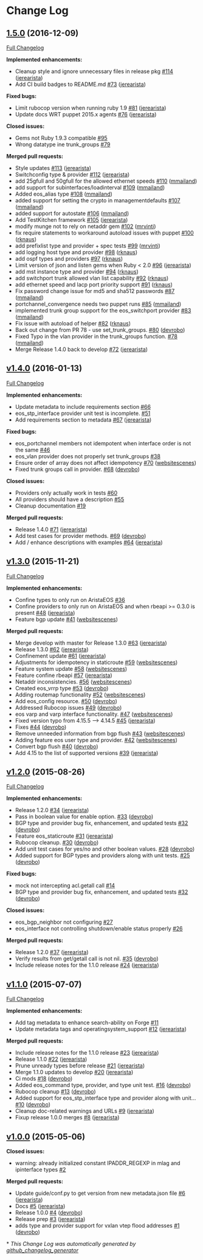 # Change Log

## [1.5.0](https://github.com/arista-eosplus/puppet-eos/tree/1.5.0) (2016-12-09)
[Full Changelog](https://github.com/arista-eosplus/puppet-eos/compare/v1.4.0...1.5.0)

**Implemented enhancements:**

- Cleanup style and ignore unnecessary files in release pkg [\#114](https://github.com/arista-eosplus/puppet-eos/pull/114) ([jerearista](https://github.com/jerearista))
- Add CI build badges to README.md [\#73](https://github.com/arista-eosplus/puppet-eos/pull/73) ([jerearista](https://github.com/jerearista))

**Fixed bugs:**

- Limit rubocop version when running ruby 1.9 [\#81](https://github.com/arista-eosplus/puppet-eos/pull/81) ([jerearista](https://github.com/jerearista))
- Update docs WRT puppet 2015.x agents [\#76](https://github.com/arista-eosplus/puppet-eos/pull/76) ([jerearista](https://github.com/jerearista))

**Closed issues:**

- Gems not Ruby 1.9.3 compatible [\#95](https://github.com/arista-eosplus/puppet-eos/issues/95)
- Wrong datatype ine trunk\_groups [\#79](https://github.com/arista-eosplus/puppet-eos/issues/79)

**Merged pull requests:**

- Style updates [\#113](https://github.com/arista-eosplus/puppet-eos/pull/113) ([jerearista](https://github.com/jerearista))
- Switchconfig type & provider [\#112](https://github.com/arista-eosplus/puppet-eos/pull/112) ([jerearista](https://github.com/jerearista))
- add 25gfull and 50gfull for the allowed ethernet speeds [\#110](https://github.com/arista-eosplus/puppet-eos/pull/110) ([mmailand](https://github.com/mmailand))
- add support for subinterfaces/loadinterval [\#109](https://github.com/arista-eosplus/puppet-eos/pull/109) ([mmailand](https://github.com/mmailand))
- Added eos\_alias type [\#108](https://github.com/arista-eosplus/puppet-eos/pull/108) ([mmailand](https://github.com/mmailand))
- added support for setting the crypto in managementdefaults [\#107](https://github.com/arista-eosplus/puppet-eos/pull/107) ([mmailand](https://github.com/mmailand))
- added support for autostate [\#106](https://github.com/arista-eosplus/puppet-eos/pull/106) ([mmailand](https://github.com/mmailand))
- Add TestKitchen framework [\#105](https://github.com/arista-eosplus/puppet-eos/pull/105) ([jerearista](https://github.com/jerearista))
- modify munge not to rely on netaddr gem [\#102](https://github.com/arista-eosplus/puppet-eos/pull/102) ([mrvinti](https://github.com/mrvinti))
- fix require statements to workaround autoload issues with puppet [\#100](https://github.com/arista-eosplus/puppet-eos/pull/100) ([rknaus](https://github.com/rknaus))
- add prefixlist type and provider + spec tests [\#99](https://github.com/arista-eosplus/puppet-eos/pull/99) ([mrvinti](https://github.com/mrvinti))
- add logging host type and provider [\#98](https://github.com/arista-eosplus/puppet-eos/pull/98) ([rknaus](https://github.com/rknaus))
- add ospf types and providers [\#97](https://github.com/arista-eosplus/puppet-eos/pull/97) ([rknaus](https://github.com/rknaus))
- Limit version of json and listen gems when Ruby \< 2.0 [\#96](https://github.com/arista-eosplus/puppet-eos/pull/96) ([jerearista](https://github.com/jerearista))
- add mst instance type and provider [\#94](https://github.com/arista-eosplus/puppet-eos/pull/94) ([rknaus](https://github.com/rknaus))
- add switchport trunk allowed vlan list capability [\#92](https://github.com/arista-eosplus/puppet-eos/pull/92) ([rknaus](https://github.com/rknaus))
- add ethernet speed and lacp port priority support [\#91](https://github.com/arista-eosplus/puppet-eos/pull/91) ([rknaus](https://github.com/rknaus))
- Fix password change issue for md5 and sha512 passwords [\#87](https://github.com/arista-eosplus/puppet-eos/pull/87) ([mmailand](https://github.com/mmailand))
- portchannel\_convergence needs two puppet runs [\#85](https://github.com/arista-eosplus/puppet-eos/pull/85) ([mmailand](https://github.com/mmailand))
- implemented trunk group support for the eos\_switchport provider [\#83](https://github.com/arista-eosplus/puppet-eos/pull/83) ([mmailand](https://github.com/mmailand))
- Fix issue with autoload of helper [\#82](https://github.com/arista-eosplus/puppet-eos/pull/82) ([rknaus](https://github.com/rknaus))
- Back out change from PR 78 - use set\_trunk\_groups. [\#80](https://github.com/arista-eosplus/puppet-eos/pull/80) ([devrobo](https://github.com/devrobo))
- Fixed Typo in the vlan provider in the trunk\_groups function. [\#78](https://github.com/arista-eosplus/puppet-eos/pull/78) ([mmailand](https://github.com/mmailand))
- Merge Release 1.4.0 back to develop [\#72](https://github.com/arista-eosplus/puppet-eos/pull/72) ([jerearista](https://github.com/jerearista))

## [v1.4.0](https://github.com/arista-eosplus/puppet-eos/tree/v1.4.0) (2016-01-13)
[Full Changelog](https://github.com/arista-eosplus/puppet-eos/compare/v1.3.0...v1.4.0)

**Implemented enhancements:**

- Update metadata to include requirements section [\#66](https://github.com/arista-eosplus/puppet-eos/issues/66)
- eos\_stp\_interface provider unit test is incomplete. [\#51](https://github.com/arista-eosplus/puppet-eos/issues/51)
- Add requirements section to metadata [\#67](https://github.com/arista-eosplus/puppet-eos/pull/67) ([jerearista](https://github.com/jerearista))

**Fixed bugs:**

- eos\_portchannel members not idempotent when interface order is not the same [\#46](https://github.com/arista-eosplus/puppet-eos/issues/46)
- eos\_vlan provider does not properly set trunk\_groups [\#38](https://github.com/arista-eosplus/puppet-eos/issues/38)
- Ensure order of array does not affect idempotency [\#70](https://github.com/arista-eosplus/puppet-eos/pull/70) ([websitescenes](https://github.com/websitescenes))
- Fixed trunk groups call in provider. [\#68](https://github.com/arista-eosplus/puppet-eos/pull/68) ([devrobo](https://github.com/devrobo))

**Closed issues:**

- Providers only actually work in tests [\#60](https://github.com/arista-eosplus/puppet-eos/issues/60)
- All providers should have a description [\#55](https://github.com/arista-eosplus/puppet-eos/issues/55)
- Cleanup documentation [\#19](https://github.com/arista-eosplus/puppet-eos/issues/19)

**Merged pull requests:**

- Release 1.4.0 [\#71](https://github.com/arista-eosplus/puppet-eos/pull/71) ([jerearista](https://github.com/jerearista))
- Add test cases for provider methods. [\#69](https://github.com/arista-eosplus/puppet-eos/pull/69) ([devrobo](https://github.com/devrobo))
- Add / enhance descriptions with examples [\#64](https://github.com/arista-eosplus/puppet-eos/pull/64) ([jerearista](https://github.com/jerearista))

## [v1.3.0](https://github.com/arista-eosplus/puppet-eos/tree/v1.3.0) (2015-11-21)
[Full Changelog](https://github.com/arista-eosplus/puppet-eos/compare/v1.2.0...v1.3.0)

**Implemented enhancements:**

- Confine types to only run on AristaEOS [\#36](https://github.com/arista-eosplus/puppet-eos/issues/36)
- Confine providers to only run on AristaEOS and when rbeapi \>= 0.3.0 is present [\#48](https://github.com/arista-eosplus/puppet-eos/pull/48) ([jerearista](https://github.com/jerearista))
- Feature bgp update [\#41](https://github.com/arista-eosplus/puppet-eos/pull/41) ([websitescenes](https://github.com/websitescenes))

**Merged pull requests:**

- Merge develop with master for Release 1.3.0 [\#63](https://github.com/arista-eosplus/puppet-eos/pull/63) ([jerearista](https://github.com/jerearista))
- Release 1.3.0 [\#62](https://github.com/arista-eosplus/puppet-eos/pull/62) ([jerearista](https://github.com/jerearista))
- Confinement update [\#61](https://github.com/arista-eosplus/puppet-eos/pull/61) ([jerearista](https://github.com/jerearista))
- Adjustments for idempotency in staticroute [\#59](https://github.com/arista-eosplus/puppet-eos/pull/59) ([websitescenes](https://github.com/websitescenes))
- Feature system update [\#58](https://github.com/arista-eosplus/puppet-eos/pull/58) ([websitescenes](https://github.com/websitescenes))
- Feature confine rbeapi [\#57](https://github.com/arista-eosplus/puppet-eos/pull/57) ([jerearista](https://github.com/jerearista))
- Netaddr inconsistencies. [\#56](https://github.com/arista-eosplus/puppet-eos/pull/56) ([websitescenes](https://github.com/websitescenes))
- Created eos\_vrrp type [\#53](https://github.com/arista-eosplus/puppet-eos/pull/53) ([devrobo](https://github.com/devrobo))
- Adding routemap functionality [\#52](https://github.com/arista-eosplus/puppet-eos/pull/52) ([websitescenes](https://github.com/websitescenes))
- Add eos\_config resource. [\#50](https://github.com/arista-eosplus/puppet-eos/pull/50) ([devrobo](https://github.com/devrobo))
- Addressed Rubocop issues [\#49](https://github.com/arista-eosplus/puppet-eos/pull/49) ([devrobo](https://github.com/devrobo))
- eos varp and varp interface functionality. [\#47](https://github.com/arista-eosplus/puppet-eos/pull/47) ([websitescenes](https://github.com/websitescenes))
- Fixed version typo from 4.15.5 --\> 4.14.5 [\#45](https://github.com/arista-eosplus/puppet-eos/pull/45) ([jerearista](https://github.com/jerearista))
- Fixes [\#44](https://github.com/arista-eosplus/puppet-eos/pull/44) ([devrobo](https://github.com/devrobo))
- Remove unneeded information from bgp flush [\#43](https://github.com/arista-eosplus/puppet-eos/pull/43) ([websitescenes](https://github.com/websitescenes))
- Adding feature eos user type and provider. [\#42](https://github.com/arista-eosplus/puppet-eos/pull/42) ([websitescenes](https://github.com/websitescenes))
- Convert bgp flush [\#40](https://github.com/arista-eosplus/puppet-eos/pull/40) ([devrobo](https://github.com/devrobo))
- Add 4.15 to the list of supported versions [\#39](https://github.com/arista-eosplus/puppet-eos/pull/39) ([jerearista](https://github.com/jerearista))

## [v1.2.0](https://github.com/arista-eosplus/puppet-eos/tree/v1.2.0) (2015-08-26)
[Full Changelog](https://github.com/arista-eosplus/puppet-eos/compare/v1.1.0...v1.2.0)

**Implemented enhancements:**

- Release 1.2.0 [\#34](https://github.com/arista-eosplus/puppet-eos/pull/34) ([jerearista](https://github.com/jerearista))
- Pass in boolean value for enable option. [\#33](https://github.com/arista-eosplus/puppet-eos/pull/33) ([devrobo](https://github.com/devrobo))
- BGP type and provider bug fix, enhancement, and updated tests [\#32](https://github.com/arista-eosplus/puppet-eos/pull/32) ([devrobo](https://github.com/devrobo))
- Feature eos\_staticroute [\#31](https://github.com/arista-eosplus/puppet-eos/pull/31) ([jerearista](https://github.com/jerearista))
- Rubocop cleanup. [\#30](https://github.com/arista-eosplus/puppet-eos/pull/30) ([devrobo](https://github.com/devrobo))
- Add unit test cases for yes/no and other boolean values. [\#28](https://github.com/arista-eosplus/puppet-eos/pull/28) ([devrobo](https://github.com/devrobo))
- Added support for BGP types and providers along with unit tests. [\#25](https://github.com/arista-eosplus/puppet-eos/pull/25) ([devrobo](https://github.com/devrobo))

**Fixed bugs:**

- mock not intercepting acl.getall call [\#14](https://github.com/arista-eosplus/puppet-eos/issues/14)
- BGP type and provider bug fix, enhancement, and updated tests [\#32](https://github.com/arista-eosplus/puppet-eos/pull/32) ([devrobo](https://github.com/devrobo))

**Closed issues:**

- eos\_bgp\_neighbor not configuring [\#27](https://github.com/arista-eosplus/puppet-eos/issues/27)
- eos\_interface not controlling shutdown/enable status properly [\#26](https://github.com/arista-eosplus/puppet-eos/issues/26)

**Merged pull requests:**

- Release 1.2.0 [\#37](https://github.com/arista-eosplus/puppet-eos/pull/37) ([jerearista](https://github.com/jerearista))
- Verify results from get/getall call is not nil. [\#35](https://github.com/arista-eosplus/puppet-eos/pull/35) ([devrobo](https://github.com/devrobo))
- Include release notes for the 1.1.0 release [\#24](https://github.com/arista-eosplus/puppet-eos/pull/24) ([jerearista](https://github.com/jerearista))

## [v1.1.0](https://github.com/arista-eosplus/puppet-eos/tree/v1.1.0) (2015-07-07)
[Full Changelog](https://github.com/arista-eosplus/puppet-eos/compare/v1.0.0...v1.1.0)

**Implemented enhancements:**

- Add tag metadata to enhance search-ability on Forge [\#11](https://github.com/arista-eosplus/puppet-eos/issues/11)
- Update metadata tags and operatingsystem\_support [\#12](https://github.com/arista-eosplus/puppet-eos/pull/12) ([jerearista](https://github.com/jerearista))

**Merged pull requests:**

- Include release notes for the 1.1.0 release [\#23](https://github.com/arista-eosplus/puppet-eos/pull/23) ([jerearista](https://github.com/jerearista))
- Release 1.1.0 [\#22](https://github.com/arista-eosplus/puppet-eos/pull/22) ([jerearista](https://github.com/jerearista))
- Prune unready types before release [\#21](https://github.com/arista-eosplus/puppet-eos/pull/21) ([jerearista](https://github.com/jerearista))
- Merge 1.1.0 updates to develop [\#20](https://github.com/arista-eosplus/puppet-eos/pull/20) ([jerearista](https://github.com/jerearista))
- Ci mods [\#18](https://github.com/arista-eosplus/puppet-eos/pull/18) ([devrobo](https://github.com/devrobo))
- Added eos\_command type, provider, and type unit test.  [\#16](https://github.com/arista-eosplus/puppet-eos/pull/16) ([devrobo](https://github.com/devrobo))
- Rubocop cleanup [\#13](https://github.com/arista-eosplus/puppet-eos/pull/13) ([devrobo](https://github.com/devrobo))
- Added support for eos\_stp\_interface type and provider along with unit… [\#10](https://github.com/arista-eosplus/puppet-eos/pull/10) ([devrobo](https://github.com/devrobo))
- Cleanup doc-related warnings and URLs [\#9](https://github.com/arista-eosplus/puppet-eos/pull/9) ([jerearista](https://github.com/jerearista))
- Fixup release 1.0.0 merges [\#8](https://github.com/arista-eosplus/puppet-eos/pull/8) ([jerearista](https://github.com/jerearista))

## [v1.0.0](https://github.com/arista-eosplus/puppet-eos/tree/v1.0.0) (2015-05-06)
**Closed issues:**

- warning: already initialized constant IPADDR\_REGEXP in mlag and ipinterface types [\#2](https://github.com/arista-eosplus/puppet-eos/issues/2)

**Merged pull requests:**

- Update guide/conf.py to get version from new metadata.json file [\#6](https://github.com/arista-eosplus/puppet-eos/pull/6) ([jerearista](https://github.com/jerearista))
- Docs [\#5](https://github.com/arista-eosplus/puppet-eos/pull/5) ([jerearista](https://github.com/jerearista))
- Release 1.0.0 [\#4](https://github.com/arista-eosplus/puppet-eos/pull/4) ([devrobo](https://github.com/devrobo))
- Release prep [\#3](https://github.com/arista-eosplus/puppet-eos/pull/3) ([jerearista](https://github.com/jerearista))
- adds type and provider support for vxlan vtep flood addresses [\#1](https://github.com/arista-eosplus/puppet-eos/pull/1) ([devrobo](https://github.com/devrobo))



\* *This Change Log was automatically generated by [github_changelog_generator](https://github.com/skywinder/Github-Changelog-Generator)*
